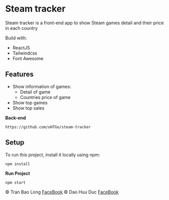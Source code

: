 # **Steam tracker**
Steam tracker is a front-end app to show Steam games detail and their price in each country

Build with:
 - ReactJS
 - Tailwindcss
 - Font Awesome

## Features
- Show information of games:
    + Detail of game
    + Countries price of game
- Show top games
- Show top sales

**Back-end**
```
https://github.com/oHTGo/steam-tracker
```

## Setup
To run this project, install it locally using npm:
```
npm install
```

**Run Project**
```
npm start
```
:copyright: Tran Bao Long [FaceBook](https://www.facebook.com/gn01n4rt)
:copyright: Dao Huu Duc [FaceBook](https://www.facebook.com/daohuuduc.910)
